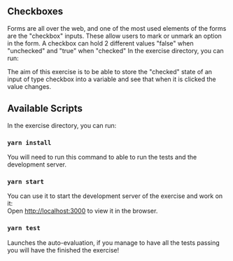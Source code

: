## Checkboxes

Forms are all over the web, and one of the most used elements of the forms are the "checkbox" inputs. These allow users to mark or unmark an option in the form. A checkbox can hold 2 different values "false" when "unchecked" and "true" when "checked"
In the exercise directory, you can run:

The aim of this exercise is to be able to store the "checked" state of an input of type checkbox into a variable and see that when it is clicked the value changes.


## Available Scripts

In the exercise directory, you can run:

### `yarn install`
You will need to run this command to able to run the tests and the development server.

### `yarn start`

You can use it to start the development server of the exercise and work on it:<br />
Open [http://localhost:3000](http://localhost:3000) to view it in the browser.


### `yarn test`

Launches the auto-evaluation, if you manage to have all the tests passing you will have the finished the exercise!<br />